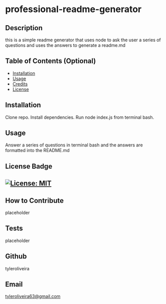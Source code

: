 # professional-readme-generator
## Description
this is a simple readme generator that uses node to ask the user a series of questions and uses the answers to generate a readme.md
## Table of Contents (Optional)
- [Installation](#installation)
- [Usage](#usage)
- [Credits](#credits)
- [License](#license)
## Installation
Clone repo. Install dependencies. Run node index.js from terminal bash.
## Usage
Answer a series of questions in terminal bash and the answers are formatted into the README.md
## License Badge
[![License: MIT](https://img.shields.io/badge/License-MIT-yellow.svg)](https://opensource.org/licenses/MIT)
---
## How to Contribute
placeholder
## Tests
placeholder
## Github
tyleroliveira
## Email
tyleroliveira63@gmail.com